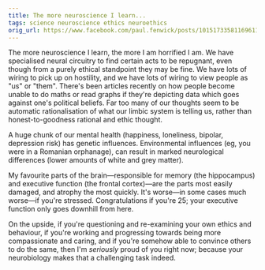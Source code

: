 ```yaml
---
title: The more neuroscience I learn...
tags: science neuroscience ethics neuroethics
orig_url: https://www.facebook.com/paul.fenwick/posts/10151733581169611
---
```


The more neuroscience I learn, the more I am horrified I am. We have
specialised neural circuitry to find certain acts to be repugnant, even though
from a purely ethical standpoint they may be fine. We have lots of wiring to
pick up on hostility, and we have lots of wiring to view people as "us" or
"them". There's been articles recently on how people become unable to do maths
or read graphs if they're depicting data which goes against one's political
beliefs. Far too many of our thoughts seem to be automatic rationalisation of
what our limbic system is telling us, rather than honest-to-goodness rational
and ethic thought.

<!--more-->

A huge chunk of our mental health (happiness, loneliness, bipolar, depression
risk) has genetic influences. Environmental influences (eg, you were in a
Romanian orphanage), can result in marked neurological differences (lower
amounts of white and grey matter).

My favourite parts of the brain—responsible for memory (the hippocampus) and
executive function (the frontal cortex)—are the parts most easily damaged, and
atrophy the most quickly. It's worse—in some cases much worse—if you're
stressed. Congratulations if you're 25; your executive function only goes
downhill from here.

On the upside, if you're questioning and re-examining your own ethics and
behaviour, if you're working and progressing towards being more compassionate
and caring, and if you're somehow able to convince others to do the same, then
I'm *seriously* proud of you right now; because your neurobiology makes that a
challenging task indeed.
